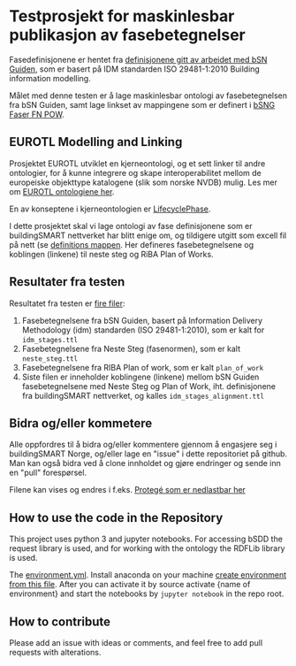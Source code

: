 # Testprosjekt for maskinlesbar publikasjon av fasebetegnelser


Fasedefinisjonene er hentet fra [definisjonene gitt av arbeidet med bSN Guiden](https://github.com/buildingsmart-norway/bsn-guiden/tree/master/definisjoner), som er basert på IDM standarden ISO 29481-1:2010 Building information modelling.

Målet med denne testen er å lage maskinlesbar ontologi av fasebetegnelsen fra bSN Guiden, samt lage linkset av mappingene som er definert i [bSNG Faser FN POW](definitions/bsng_faser_fn_pow.xlsx).

## EUROTL Modelling and Linking

Prosjektet EUROTL utviklet en kjerneontologi, og et sett linker til andre ontologier, for å kunne integrere og skape interoperabilitet mellom de europeiske objekttype katalogene (slik som norske NVDB) mulig. Les mer om [EUROTL ontologiene her](https://www.roadotl.eu/static/eurotl-ontologies/index.html).

En av konseptene i kjerneontologien er [LifecyclePhase](https://eurotl.laces-viewer.tech/#/view?uri=http%3A%2F%2Fwww.roadotl.eu%2Fdef%2FLifecyclePhase). 

I dette prosjektet skal vi lage ontologi av fase definisjonene som er buildingSMART nettverket har blitt enige om, og tildigere utgitt som excell fil på nett (se [definitions mappen](/definitions). Her defineres fasebetegnelsene og koblingen (linkene) til neste steg og RiBA Plan of Works. 

## Resultater fra testen 

Resultatet fra testen er [fire filer](filer): 

1. Fasebetegnelsene fra bSN Guiden, basert på Information Delivery Methodology (idm) standarden (ISO 29481-1:2010), som er kalt for ```idm_stages.ttl```
2. Fasebetegnelsene fra Neste Steg (fasenormen), som er kalt ```neste_steg.ttl```
3. Fasebetegnelsene fra RIBA Plan of work, som er kalt ```plan_of_work```
4. Siste filen er inneholder koblingene (linkene) mellom bSN Guiden fasebetegnelsene med Neste Steg og Plan of Work, iht. definisjonene fra buildingSMART nettverket, og kalles ```idm_stages_alignment.ttl```

## Bidra og/eller kommetere
Alle oppfordres til å bidra og/eller kommentere gjennom å engasjere seg i buildingSMART Norge, og/eller lage en "issue" i dette repositoriet på github. Man kan også bidra ved å clone innholdet og gjøre endringer og sende inn en "pull" forespørsel. 

Filene kan vises og endres i f.eks. [Protegé som er nedlastbar her](https://protege.stanford.edu/)

## How to use the code in the Repository

This project uses python 3 and jupyter notebooks. For accessing bSDD the request library is used, and for working with the ontology the RDFLib library is used.

The [environment.yml](environment.yml). Install anaconda on your machine [create environment from this file](https://docs.conda.io/projects/conda/en/latest/user-guide/tasks/manage-environments.html#creating-an-environment-from-an-environment-yml-file). After you can activate it by source activate {name of environment} and start the notebooks by ```jupyter notebook``` in the repo root.

## How to contribute
Please add an issue with ideas or comments, and feel free to add pull requests with alterations. 
